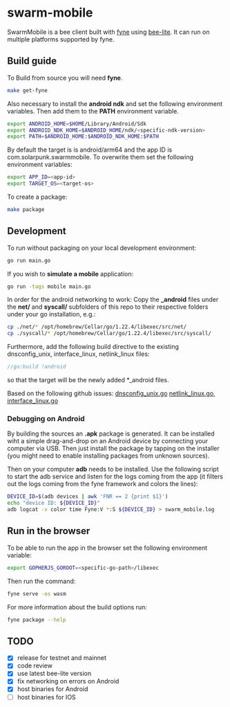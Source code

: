 # swarm-mobile

SwarmMobile is a bee client built with [fyne](https://fyne.io/) using [bee-lite](https://github.com/onepeerlabs/bee-lite). It can run on multiple platforms supported by fyne.

## Build guide

To Build from source you will need **fyne**.
```bash
make get-fyne
```

Also necessary to install the **android ndk** and set the following environment variables.
Then add them to the **PATH** environment variable.
```bash
export ANDROID_HOME=$HOME/Library/Android/Sdk
export ANDROID_NDK_HOME=$ANDROID_HOME/ndk/<specific-ndk-version>
export PATH=$ANDROID_HOME:$ANDROID_NDK_HOME:$PATH
```

By default the target is is android/arm64 and the app ID is com.solarpunk.swarmmobile.
To overwrite them set the following environment variables:
```bash
export APP_ID=<app-id>
export TARGET_OS=<target-os>
```

To create a package:
```bash
make package
```

## Development

To run without packaging on your local development environment:
```bash
go run main.go
```

If you wish to **simulate a mobile** application:
```bash
go run -tags mobile main.go
```

In order for the android networking to work:
Copy the **_android** files under the **net/** and **syscall/** subfolders of this repo to their respective folders under your go installation, e.g.:
```bash
cp ./net/* /opt/homebrew/Cellar/go/1.22.4/libexec/src/net/
cp ./syscall/* /opt/homebrew/Cellar/go/1.22.4/libexec/src/syscall/
```
Furthermore, add the following build directive to the existing dnsconfig_unix, interface_linux, netlink_linux files:
```go
//go:build !android
```
so that the target will be the newly added *_android files.

Based on the following github issues:
[dnsconfig_unix.go](https://github.com/golang/go/issues/8877)
[netlink_linux.go, interface_linux.go](https://github.com/golang/go/issues/40569)

### Debugging on Android

By building the sources an **.apk** package is generated. It can be installed wiht a simple drag-and-drop on an Android device by connecting your computer via USB. Then just install the package by tapping on the installer (you might need to enable installing packages from unknown sources).

Then on your computer **adb** needs to be installed. Use the following script to start the adb service and listen for the logs coming from the app (it filters out the logs coming from the fyne framework and colors the lines):
```bash
DEVICE_ID=$(adb devices | awk 'FNR == 2 {print $1}')
echo "device ID: ${DEVICE_ID}"
adb logcat -v color time Fyne:V *:S ${DEVICE_ID} > swarm_mobile.log
```
## Run in the browser

To be able to run the app in the browser set the following environment variable:
```bash
export GOPHERJS_GOROOT=<specific-go-path>/libexec
```

Then run the command:
```bash
fyne serve -os wasm
```

For more information about the build options run:
```bash
fyne package --help
```

## TODO
- [X] release for testnet and mainnet
- [X] code review
- [X] use latest bee-lite version
- [X] fix networking on errors on Android
- [X] host binaries for Android
- [ ] host binaries for IOS
